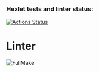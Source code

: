 ### Hexlet tests and linter status:
[![Actions Status](https://github.com/ibanb/frontend-project-11/workflows/hexlet-check/badge.svg)](https://github.com/ibanb/frontend-project-11/actions)
# Linter
![FullMake](https://github.com/ibanb/frontend-project-11/actions/workflows/node.js.yml/badge.svg)

